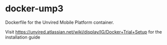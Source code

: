 # docker-ump3

Dockerfile for the Unvired Mobile Platform container. 

Visit https://unvired.atlassian.net/wiki/display/IG/Docker+Trial+Setup for the installation guide